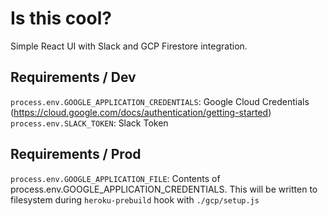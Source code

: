 # Is this cool?

Simple React UI with Slack and GCP Firestore integration.

## Requirements / Dev

`process.env.GOOGLE_APPLICATION_CREDENTIALS`: Google Cloud Credentials (https://cloud.google.com/docs/authentication/getting-started)
`process.env.SLACK_TOKEN`: Slack Token

## Requirements / Prod

`process.env.GOOGLE_APPLICATION_FILE`: Contents of process.env.GOOGLE_APPLICATION_CREDENTIALS. This will be written to filesystem during `heroku-prebuild` hook with `./gcp/setup.js`
